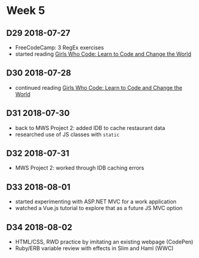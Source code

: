 # Week 5

## D29 2018-07-27

- FreeCodeCamp: 3 RegEx exercises
- started reading [Girls Who Code: Learn to Code and Change the World](https://www.goodreads.com/book/show/34117261-girls-who-code)

## D30 2018-07-28

- continued reading [Girls Who Code: Learn to Code and Change the World](https://www.goodreads.com/book/show/34117261-girls-who-code)

## D31 2018-07-30

- back to MWS Project 2: added IDB to cache restaurant data
- researched use of JS classes with `static`

## D32 2018-07-31

- MWS Project 2: worked through IDB caching errors

## D33 2018-08-01

- started experimenting with ASP.NET MVC for a work application
- watched a Vue.js tutorial to explore that as a future JS MVC option

## D34 2018-08-02

- HTML/CSS, RWD practice by imitating an existing webpage (CodePen)
- Ruby/ERB variable review with effects in Slim and Haml (WWC)

